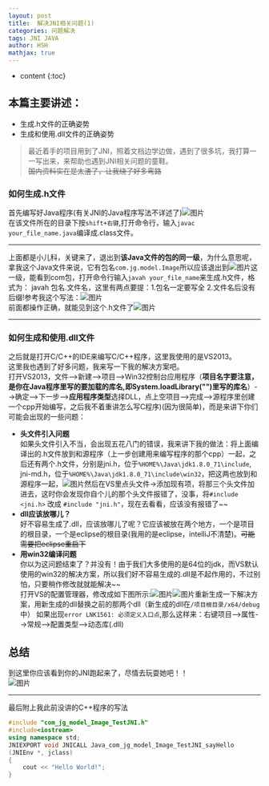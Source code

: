 ```yaml
---
layout: post
title:  解决JNI相关问题(1)
categories: 问题解决
tags: JNI JAVA
author: HSH
mathjax: true
---
```


* content
{:toc}

## 本篇主要讲述：
- 生成.h文件的正确姿势
- 生成和使用.dll文件的正确姿势




>最近着手的项目用到了JNI，照着文档边学边做，遇到了很多坑，我打算一一写出来，来帮助也遇到JNI相关问题的童鞋。   
>~~国内资料实在是太渣了，让我绕了好多弯路~~

### 如何生成.h文件
首先编写好Java程序(有关JNI的Java程序写法不详述了)![图片](http://octtw77pk.bkt.clouddn.com/9/4JNI.png)  
在该文件所在的目录下按`shift+右键`,打开命令行，输入`javac your_file_name.java`编译成.class文件。


----------


上面都是小儿科，关键来了，退出到**该Java文件的包的同一级**，为什么意思呢，拿我这个Java文件来说，它有包名`com.jg.model.Image`所以应该退出到![图片](http://octtw77pk.bkt.clouddn.com/%E6%88%AA%E5%9B%BE06.png)这一级，能看到com包，打开命令行输入`javah your_file_name`来生成.h文件，格式为： javah 包名.文件名，这里有两点要提：1.包名一定要写全 2.文件名后没有后缀!参考我这个写法：![图片](http://octtw77pk.bkt.clouddn.com/%E6%88%AA%E5%9B%BE07.png)  
前面都操作正确，就能见到这个.h文件了![图片](http://octtw77pk.bkt.clouddn.com/%E6%88%AA%E5%9B%BE08.png)


----------
### 如何生成和使用.dll文件
之后就是打开C/C++的IDE来编写C/C++程序，这里我使用的是VS2013。  
这里我也遇到了好多问题，我来写一下我的解决方案吧。  
打开VS2013，文件-->新建-->项目-->Win32控制台应用程序（**项目名字要注意，是你在Java程序里写的要加载的库名,即System.loadLibrary("")里写的库名**）-->确定-->下一步-->**应用程序类型**选择DLL，点上空项目-->完成-->源程序里创建一个cpp开始编写，之后我不着重讲怎么写C程序)(因为很简单)，而是来讲下你们可能会出现的一些问题：  

- **头文件引入问题**  
如果头文件引入不当，会出现五花八门的错误，我来讲下我的做法：将上面编译出的.h文件放到和源程序（上一步创建用来编写程序的那个cpp）一起，之后还有两个.h文件，分别是jni.h，位于`%HOME%\Java\jdk1.8.0_71\include`, jni-md.h，位于`%HOME%\Java\jdk1.8.0_71\include\win32`，把这两也放到和源程序一起，![图片](http://octtw77pk.bkt.clouddn.com/%E6%88%AA%E5%9B%BE09.png)然后在VS里点头文件->添加现有项，将那三个头文件加进去，这时你会发现你自个儿的那个头文件报错了，没事，将`#include <jni.h>` 改成 `#include "jni.h"`，现在去看看，应该没有报错了~~  
- **dll应该放哪儿？**  
好不容易生成了.dll，应该放哪儿了呢？它应该被放在两个地方，一个是项目的根目录，一个是eclipse的根目录(我用的是eclipse，intelliJ不清楚)。~~可能需要把eclipse重启下~~  
- **用win32编译问题**  
你以为这问题结束了？并没有！由于我们大多使用的是64位的jdk，而VS默认使用的win32的解决方案，所以我们好不容易生成的.dll是不起作用的，不过别怕，只要稍作修改就就能解决~~  
打开VS的配置管理器，修改成如下图所示:![图片](http://octtw77pk.bkt.clouddn.com/%E6%88%AA%E5%9B%BE11.png)![图片](http://octtw77pk.bkt.clouddn.com/%E6%88%AA%E5%9B%BE12.png)重新生成一下解决方案，用新生成的dll替换之前的那两个dll（新生成的dll在`/项目根目录/x64/debug`中）
如果出现`error LNK1561: 必须定义入口点`,那么这样来：右键项目-->属性-->常规-->配置类型-->动态库(.dll) 

## 总结
到这里你应该看到你的JNI跑起来了，尽情去玩耍她吧！！  
![图片](http://octtw77pk.bkt.clouddn.com/%E6%88%AA%E5%9B%BE10.png)  


----------


最后附上我此前没讲的C++程序的写法

```C++
#include "com_jg_model_Image_TestJNI.h"
#include<iostream>
using namespace std;
JNIEXPORT void JNICALL Java_com_jg_model_Image_TestJNI_sayHello
(JNIEnv *, jclass)
{
	cout << "Hello World!";
}
```


